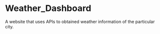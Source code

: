 # Weather_Dashboard
A website that uses APIs to obtained weather information of the particular city.
